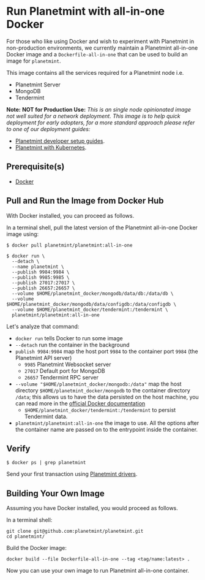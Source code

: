 <!---
Copyright © 2020 Interplanetary Database Association e.V.,
Planetmint and IPDB software contributors.
SPDX-License-Identifier: (Apache-2.0 AND CC-BY-4.0)
Code is Apache-2.0 and docs are CC-BY-4.0
--->

# Run Planetmint with all-in-one Docker

For those who like using Docker and wish to experiment with Planetmint in
non-production environments, we currently maintain a Planetmint all-in-one 
Docker image and a
`Dockerfile-all-in-one` that can be used to build an image for `planetmint`.

This image contains all the services required for a Planetmint node i.e.

- Planetmint Server
- MongoDB
- Tendermint

**Note:** **NOT for Production Use:** *This is an single node opinionated image not well suited for a network deployment.*
*This image is to help quick deployment for early adopters, for a more standard approach please refer to one of our deployment guides:*

- [Planetmint developer setup guides](https://docs.planetmint.com/projects/contributing/en/latest/dev-setup-coding-and-contribution-process/index.html).
- [Planetmint with Kubernetes](http://docs.planetmint.com/projects/server/en/latest/k8s-deployment-template/index.html).

## Prerequisite(s)
- [Docker](https://docs.docker.com/engine/installation/)

## Pull and Run the Image from Docker Hub

With Docker installed, you can proceed as follows.

In a terminal shell, pull the latest version of the Planetmint all-in-one Docker image using:
```text
$ docker pull planetmint/planetmint:all-in-one

$ docker run \
  --detach \
  --name planetmint \
  --publish 9984:9984 \
  --publish 9985:9985 \
  --publish 27017:27017 \
  --publish 26657:26657 \
  --volume $HOME/planetmint_docker/mongodb/data/db:/data/db \
  --volume $HOME/planetmint_docker/mongodb/data/configdb:/data/configdb \
  --volume $HOME/planetmint_docker/tendermint:/tendermint \
  planetmint/planetmint:all-in-one
```

Let's analyze that command:

* `docker run` tells Docker to run some image
* `--detach` run the container in the background
* `publish 9984:9984` map the host port `9984` to the container port `9984`
 (the Planetmint API server) 
  * `9985` Planetmint Websocket server
  * `27017` Default port for MongoDB
  * `26657` Tendermint RPC server
* `--volume "$HOME/planetmint_docker/mongodb:/data"` map the host directory
 `$HOME/planetmint_docker/mongodb` to the container directory `/data`;
 this allows us to have the data persisted on the host machine,
 you can read more in the [official Docker
 documentation](https://docs.docker.com/engine/tutorials/dockervolumes)
  * `$HOME/planetmint_docker/tendermint:/tendermint` to persist Tendermint data.
* `planetmint/planetmint:all-in-one` the image to use. All the options after the container name are passed on to the entrypoint inside the container.

## Verify

```text
$ docker ps | grep planetmint
```

Send your first transaction using [Planetmint drivers](../../drivers/index).


## Building Your Own Image

Assuming you have Docker installed, you would proceed as follows.

In a terminal shell:
```text
git clone git@github.com:planetmint/planetmint.git
cd planetmint/
```

Build the Docker image:
```text
docker build --file Dockerfile-all-in-one --tag <tag/name:latest> .
```

Now you can use your own image to run Planetmint all-in-one container.
